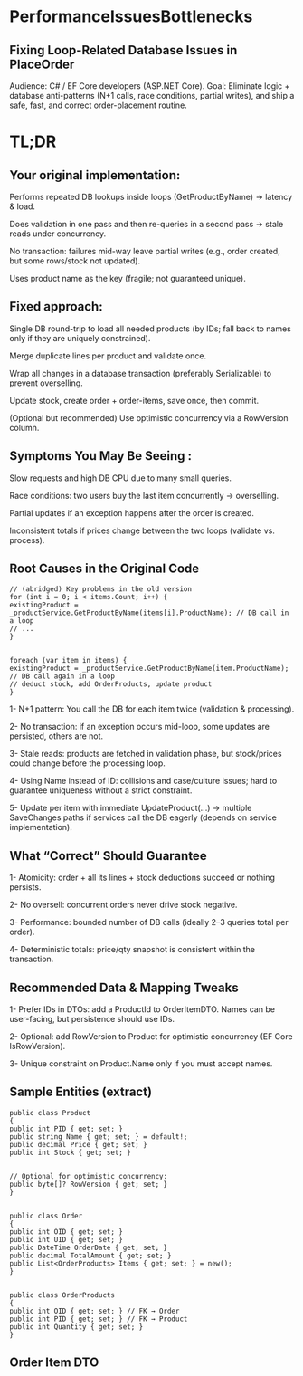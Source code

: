 ﻿# PerformanceIssuesBottlenecks

## Fixing Loop-Related Database Issues in PlaceOrder

Audience: C# / EF Core developers (ASP.NET Core).
Goal: Eliminate logic + database anti-patterns (N+1 calls, race conditions, partial writes), and ship a safe, fast, and correct order-placement routine.

# TL;DR 

## Your original implementation:

Performs repeated DB lookups inside loops (GetProductByName) → latency & load.

Does validation in one pass and then re-queries in a second pass → stale reads under concurrency.

No transaction: failures mid-way leave partial writes (e.g., order created, but some rows/stock not updated).

Uses product name as the key (fragile; not guaranteed unique).

## Fixed approach:

Single DB round-trip to load all needed products (by IDs; fall back to names only if they are uniquely constrained).

Merge duplicate lines per product and validate once.

Wrap all changes in a database transaction (preferably Serializable) to prevent overselling.

Update stock, create order + order-items, save once, then commit.

(Optional but recommended) Use optimistic concurrency via a RowVersion column.

## Symptoms You May Be Seeing : 

Slow requests and high DB CPU due to many small queries.

Race conditions: two users buy the last item concurrently → overselling.

Partial updates if an exception happens after the order is created.

Inconsistent totals if prices change between the two loops (validate vs. process).

## Root Causes in the Original Code

```
// (abridged) Key problems in the old version
for (int i = 0; i < items.Count; i++) {
existingProduct = _productService.GetProductByName(items[i].ProductName); // DB call in a loop
// ...
}


foreach (var item in items) {
existingProduct = _productService.GetProductByName(item.ProductName); // DB call again in a loop
// deduct stock, add OrderProducts, update product
}
```

1- N+1 pattern: You call the DB for each item twice (validation & processing).

2- No transaction: if an exception occurs mid-loop, some updates are persisted, others are not.

3- Stale reads: products are fetched in validation phase, but stock/prices could change before the processing loop.

4- Using Name instead of ID: collisions and case/culture issues; hard to guarantee uniqueness without a strict constraint.

5- Update per item with immediate UpdateProduct(...) → multiple SaveChanges paths if services call the DB eagerly (depends on service implementation).

## What “Correct” Should Guarantee

1- Atomicity: order + all its lines + stock deductions succeed or nothing persists.

2- No oversell: concurrent orders never drive stock negative.

3- Performance: bounded number of DB calls (ideally 2–3 queries total per order).

4- Deterministic totals: price/qty snapshot is consistent within the transaction.

## Recommended Data & Mapping Tweaks

1- Prefer IDs in DTOs: add a ProductId to OrderItemDTO. Names can be user-facing, but persistence should use IDs.

2- Optional: add RowVersion to Product for optimistic concurrency (EF Core IsRowVersion).

3- Unique constraint on Product.Name only if you must accept names.

## Sample Entities (extract) 

```
public class Product
{
public int PID { get; set; }
public string Name { get; set; } = default!;
public decimal Price { get; set; }
public int Stock { get; set; }


// Optional for optimistic concurrency:
public byte[]? RowVersion { get; set; }
}


public class Order
{
public int OID { get; set; }
public int UID { get; set; }
public DateTime OrderDate { get; set; }
public decimal TotalAmount { get; set; }
public List<OrderProducts> Items { get; set; } = new();
}


public class OrderProducts
{
public int OID { get; set; } // FK → Order
public int PID { get; set; } // FK → Product
public int Quantity { get; set; }
}

```

## Order Item DTO